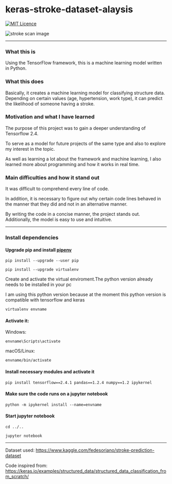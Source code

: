 # keras-stroke-dataset-alaysis

[![MIT Licence](https://badges.frapsoft.com/os/mit/mit.png?v=103)](https://opensource.org/licenses/mit-license.php)


![stroke scan image](https://images.unsplash.com/photo-1559757175-5700dde675bc?ixid=MnwxMjA3fDB8MHxwaG90by1wYWdlfHx8fGVufDB8fHx8&ixlib=rb-1.2.1&auto=format&fit=crop&w=1189&q=80)

-----
### What this is

Using the TensorFlow framework, this is a machine learning model written in Python.

### What this does

Basically, it creates a machine learning model for classifying structure data. Depending on certain values (age, hypertension, work type), it can predict the likelihood of someone having a stroke.

### Motivation and what I have learned

The purpose of this project was to gain a deeper understanding of Tensorflow 2.4.

To serve as a model for future projects of the same type and also to explore my interest in the topic.

As well as learning a lot about the framework and machine learning, I also learned more about programming and how it works in real time. 

### Main difficulties and how it stand out

It was difficult to comprehend every line of code. 

In addition, it is necessary to figure out why certain code lines behaved in the manner that they did and not in an alternative manner. 

By writing the code in a concise manner, the project stands out. Additionally, the model is easy to use and intuitive. 

-----

### Install dependencies

#### Upgrade pip and install [pipenv](https://pipenv.pypa.io/en/latest/)

```
pip install --upgrade --user pip

pip install --upgrade virtualenv
```



Create and activate the virtual enviroment.The python version already needs to be installed in your pc

I am using this python version because at the moment this python version is  compatible with tensorflow and keras

```
virtualenv envname
```



#### Activate it:

Windows:
```
envname\Scripts\activate
```
macOS/Linux:
```
envname/bin/activate
```
#### Install necessary modules and activate it

```
pip install tensorflow==2.4.1 pandas==1.2.4 numpy==1.2 ipykernel
```

#### Make sure the code runs on a jupyter notebook

```
python -m ipykernel install --name=envname
```
#### Start jupyter notebook

```
cd ../..

jupyter notebook
```

-----

Dataset used: https://www.kaggle.com/fedesoriano/stroke-prediction-dataset

Code inspired from: https://keras.io/examples/structured_data/structured_data_classification_from_scratch/

